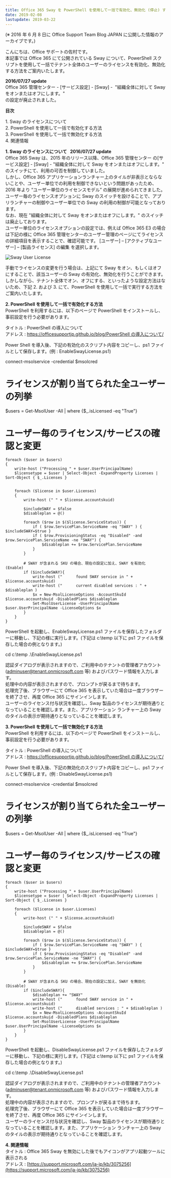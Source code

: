 ```yaml
---
title: Office 365 Sway を PowerShell を使用して一括で有効化、無効化 (停止) する方法について
date: 2019-02-08
lastupdate: 2019-03-22
---
```


(※ 2016 年 6 月 8 日に Office Support Team Blog JAPAN に公開した情報のアーカイブです。)  
  
こんにちは、Office サポートの佐村です。  
本記事では Office 365 にて公開されている Sway について、PowerShell スクリプトを使用して一括でテナント全体のユーザーのライセンスを有効化、無効化する方法をご案内いたします。  
  
**2016/07/27 update**  
Office 365 管理センター - \[サービス設定\] - \[Sway\] -  "組織全体に対して Sway をオンまたはオフにします。"  
の設定が廃止されました。  
  
**目次**  
  
1\. Sway のライセンスについて  
2\. PowerShell を使用して一括で有効化する方法  
3\. PowerShell を使用して一括で無効化する方法  
4\. 関連情報  
  
  
**1\. Sway のライセンスについて   2016/07/27 update**  
Office 365 Sway は、2015 年のリリース以降、Office 365 管理センター の\[サービス設定\] - \[Sway\] - "組織全体に対して Sway をオンまたはオフにします。" のスイッチにて、利用の可否を制御していました。  
しかし、Office 365 アプリケーションランチャー上のタイルが非表示とならないことや、ユーザー単位での利用を制御できないという問題があったため、 2016 年より “ユーザー単位のライセンスモデル” の展開が進められてきました。  
ユーザー毎のライセンスオプションに Sway のスイッチを設けることで、アプリランチャーの制御やユーザー単位での Sway の利用の制御が可能となっております。  
なお、現在 "組織全体に対して Sway をオンまたはオフにします。" のスイッチ は廃止しております。  
ユーザー単位のライセンスオプションの設定では、例えば Office 365 E3 の場合は下記の様に Office 365 管理センターのユーザー管理のページにてライセンスの詳細項目を表示することで、確認可能です。 \[ユーザー\] – \[アクティブなユーザー\] – \[製品ライセンス\] の編集 を選択します。  
  
![Sway User License](image1.png)  
  
手動でライセンスの変更を行う場合は、上記にて Sway をオン、もしくはオフにすることで、該当ユーザーの Sway の有効化、無効化を行うことができます。 しかしながら、テナント全体でオン、オフにする、といったような設定方法はないため、下記 2. および 3. にて、PowerShell を使用して一括で実行する方法をご案内いたします。  
  
  
**2\. PowerShell を使用して一括で有効化する方法**  
PowerShell を利用するには、以下のページで PowerShell をインストールし、事前設定を行う必要があります。

タイトル : PowerShell の導入について  
アドレス : [https://officesupportjp.github.io/blog/PowerShell の導入について/](https://officesupportjp.github.io/blog/PowerShell%20%E3%81%AE%E5%B0%8E%E5%85%A5%E3%81%AB%E3%81%A4%E3%81%84%E3%81%A6/)  
  
Power Shell を導入後、下記の有効化のスクリプト内容をコピーし、ps1 ファイルとして保存します。(例 : EnableSwayLicense.ps1)  

connect-msolservice -credential $msolcred
 
# ライセンスが割り当てられた全ユーザーの列挙
$users = Get-MsolUser -All | where {$\_.isLicensed -eq "True"}
 
# ユーザー毎のライセンス/サービスの確認と変更
```
foreach ($user in $users)
{
    write-host ("Processing " + $user.UserPrincipalName)
    $licensetype = $user | Select-Object -ExpandProperty Licenses | Sort-Object { $_.Licenses }
    
 
    foreach ($license in $user.Licenses) 
    {
        write-host (" " + $license.accountskuid)
 
        $includeSWAY = $false
        $disableplan = @()
 
        foreach ($row in $($license.ServiceStatus)) {
            if ( $row.ServicePlan.ServiceName -eq "SWAY" ) { $includeSWAY=$true }
            if ( $row.ProvisioningStatus -eq "Disabled" -and $row.ServicePlan.ServiceName -ne "SWAY") {
                $disableplan += $row.ServicePlan.ServiceName
            }
        }
  
        # SWAY が含まれる SKU の場合、現在の設定に加え、SWAY を有効化 (Enable)
        if ($includeSWAY){
            write-host ("      found SWAY service in " + $license.accountskuid)
            write-host ("      current disabled services : " + $disableplan )
            $x = New-MsolLicenseOptions -AccountSkuId $license.accountskuid -DisabledPlans $disableplan
            Set-MsolUserLicense -UserPrincipalName $user.UserPrincipalName -LicenseOptions $x
        } 
    }
}
```

PowerShell を起動し、EnableSwayLicense.ps1 ファイルを保存したフォルダーに移動し、下記の様に実行します。(下記は c:\\temp 以下に ps1 ファイルを保存した場合の例となります。)  

cd c:\\temp
.\\EnableSwayLicense.ps1

認証ダイアログが表示されますので、ご利用中のテナントの管理者アカウント (adminuser@tenant.onmicrosoft.com 等) およびパスワード情報を入力します。  
処理中の内容が表示されますので、プロンプトが戻るまで待ちます。  
処理完了後、ブラウザーにて Office 365 を表示していた場合は一度ブラウザーを終了させ、再度 Office 365 にサインインします。  
ユーザーのライセンス付与状況を確認し、Sway 製品のライセンスが期待通りとなっていることを確認します。また、アプリケーション ランチャー上の Sway のタイルの表示が期待通りとなっていることを確認します。  
  
**3\. PowerShell を使用して一括で無効化する方法**  
PowerShell を利用するには、以下のページで PowerShell をインストールし、事前設定を行う必要があります。

タイトル : PowerShell の導入について  
アドレス : [https://officesupportjp.github.io/blog/PowerShell の導入について/](https://officesupportjp.github.io/blog/PowerShell%20%E3%81%AE%E5%B0%8E%E5%85%A5%E3%81%AB%E3%81%A4%E3%81%84%E3%81%A6/)  
  
Power Shell を導入後、下記の無効化のスクリプト内容をコピーし、ps1 ファイルとして保存します。(例 : DisableSwayLicense.ps1)  

connect-msolservice -credential $msolcred
 
# ライセンスが割り当てられた全ユーザーの列挙
$users = Get-MsolUser -All | where {$\_.isLicensed -eq "True"}
 
# ユーザー毎のライセンス/サービスの確認と変更
```
foreach ($user in $users)
{
    write-host ("Processing " + $user.UserPrincipalName)
    $licensetype = $user | Select-Object -ExpandProperty Licenses | Sort-Object { $_.Licenses }
     
    foreach ($license in $user.Licenses) 
    {
        write-host (" " + $license.accountskuid)
 
        $includeSWAY = $false
        $disableplan = @()
 
        foreach ($row in $($license.ServiceStatus)) {
            if ( $row.ServicePlan.ServiceName -eq "SWAY" ) { $includeSWAY=$true }
            if ( $row.ProvisioningStatus -eq "Disabled" -and $row.ServicePlan.ServiceName -ne "SWAY") {
                $disableplan += $row.ServicePlan.ServiceName
            }
        }
  
        # SWAY が含まれる SKU の場合、現在の設定に加え、SWAY を無効化 (Disable)
        if ($includeSWAY){
            $disableplan += "SWAY"
            write-host ("      found SWAY service in " + $license.accountskuid)
            write-host ("      disabled services : " + $disableplan )
            $x = New-MsolLicenseOptions -AccountSkuId $license.accountskuid -DisabledPlans $disableplan
            Set-MsolUserLicense -UserPrincipalName $user.UserPrincipalName -LicenseOptions $x
        }
    }
} 
```

PowerShell を起動し、DisableSwayLicense.ps1 ファイルを保存したフォルダーに移動し、下記の様に実行します。(下記は c:\\temp 以下に ps1 ファイルを保存した場合の例となります。)  

cd c:\\temp
.\\DisableSwayLicense.ps1

認証ダイアログが表示されますので、ご利用中のテナントの管理者アカウント (adminuser@tenant.onmicrosoft.com 等) およびパスワード情報を入力します。  
処理中の内容が表示されますので、プロンプトが戻るまで待ちます。  
処理完了後、ブラウザーにて Office 365 を表示していた場合は一度ブラウザーを終了させ、再度 Office 365 にサインインします。  
ユーザーのライセンス付与状況を確認し、Sway 製品のライセンスが期待通りとなっていることを確認します。また、アプリケーション ランチャー上の Sway のタイルの表示が期待通りとなっていることを確認します。  
  
  
**4\. 関連情報**   
タイトル : Office 365 Sway を無効にした後でもアイコンがアプリ起動ツールに表示される  
アドレス : [https://support.microsoft.com/ja-jp/kb/3075256](https://support.microsoft.com/ja-jp/kb/3075256)